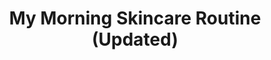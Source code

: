 ---
title: My Morning Skincare Routine (Updated)
description: I’m long overdue an update on this popular video - there’ve been lots
  of requests for my current routine so I thought I’d share! As you can see, my routine
  hasn’t deviated massively since the last video I did on this...
link: https://youtu.be/dMTTikld9rs
creator: Dr Sam Bunting
tag: Routine
tags: skincare routine,dermatologist,dr sam bunting
layout: post
---